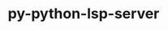 ---
title: "py-python-lsp-server"
layout: cache
categories: [package, develop]
meta: {"versions": ["1.10.0", "1.11.0"], "compilers": ["apple-clang@=15.0.0", "gcc@=10.2.1", "gcc@=10.5.0", "gcc@=13.3.0", "gcc@=7.5.0"], "oss": ["centos7", "rhel8", "ubuntu18.04", "ventura"], "platforms": ["darwin", "linux"], "targets": ["aarch64", "x86_64_v3"], "stacks": ["developer-tools", "developer-tools-aarch64-linux-gnu", "developer-tools-darwin", "developer-tools-manylinux2014", "developer-tools-x86_64_v3-linux-gnu", "root"], "num_specs": 25, "num_specs_by_stack": {"root": 25, "developer-tools-darwin": 1, "developer-tools-manylinux2014": 2, "developer-tools-x86_64_v3-linux-gnu": 9, "developer-tools-aarch64-linux-gnu": 9, "developer-tools": 4}}
spec_details: [{"hash": "jeangywnfdgdd7knraeu5szrh7p5xtiy", "compiler": "apple-clang@=15.0.0", "versions": ["1.10.0"], "os": "ventura", "platform": "darwin", "target": "aarch64", "variants": ["build_system=python_pip"], "stacks": ["root", "developer-tools-darwin"], "size": "-", "tarball": "https://binaries.spack.io/develop/build_cache/darwin-ventura-aarch64/apple-clang-15.0.0/py-python-lsp-server-1.10.0/darwin-ventura-aarch64-apple-clang-15.0.0-py-python-lsp-server-1.10.0-jeangywnfdgdd7knraeu5szrh7p5xtiy.spack"}, {"hash": "7zgapnohmdqr7tqnbcpb7k2luc35gqpn", "compiler": "gcc@=10.2.1", "versions": ["1.10.0"], "os": "centos7", "platform": "linux", "target": "x86_64_v3", "variants": ["build_system=python_pip"], "stacks": ["developer-tools-manylinux2014", "root"], "size": "-", "tarball": "https://binaries.spack.io/develop/build_cache/linux-centos7-x86_64_v3/gcc-10.2.1/py-python-lsp-server-1.10.0/linux-centos7-x86_64_v3-gcc-10.2.1-py-python-lsp-server-1.10.0-7zgapnohmdqr7tqnbcpb7k2luc35gqpn.spack"}, {"hash": "alof6ixfli4dllppoibiji25bkk7tlu5", "compiler": "gcc@=10.2.1", "versions": ["1.10.0"], "os": "centos7", "platform": "linux", "target": "x86_64_v3", "variants": ["build_system=python_pip"], "stacks": ["developer-tools-manylinux2014", "root"], "size": "-", "tarball": "https://binaries.spack.io/develop/build_cache/linux-centos7-x86_64_v3/gcc-10.2.1/py-python-lsp-server-1.10.0/linux-centos7-x86_64_v3-gcc-10.2.1-py-python-lsp-server-1.10.0-alof6ixfli4dllppoibiji25bkk7tlu5.spack"}, {"hash": "enpzhp27goqujuftge5e3ug5lkgphghk", "compiler": "gcc@=10.5.0", "versions": ["1.10.0"], "os": "centos7", "platform": "linux", "target": "x86_64_v3", "variants": ["build_system=python_pip"], "stacks": ["root", "developer-tools-x86_64_v3-linux-gnu"], "size": "-", "tarball": "https://binaries.spack.io/develop/build_cache/linux-centos7-x86_64_v3/gcc-10.5.0/py-python-lsp-server-1.10.0/linux-centos7-x86_64_v3-gcc-10.5.0-py-python-lsp-server-1.10.0-enpzhp27goqujuftge5e3ug5lkgphghk.spack"}, {"hash": "lsi4i6x6gsmfpxj63gd3ft72x4z3rbru", "compiler": "gcc@=10.5.0", "versions": ["1.10.0"], "os": "centos7", "platform": "linux", "target": "x86_64_v3", "variants": ["build_system=python_pip"], "stacks": ["root", "developer-tools-x86_64_v3-linux-gnu"], "size": "-", "tarball": "https://binaries.spack.io/develop/build_cache/linux-centos7-x86_64_v3/gcc-10.5.0/py-python-lsp-server-1.10.0/linux-centos7-x86_64_v3-gcc-10.5.0-py-python-lsp-server-1.10.0-lsi4i6x6gsmfpxj63gd3ft72x4z3rbru.spack"}, {"hash": "lwtsaifd2eh3mni5623nvaokrcgujjts", "compiler": "gcc@=10.5.0", "versions": ["1.10.0"], "os": "centos7", "platform": "linux", "target": "x86_64_v3", "variants": ["build_system=python_pip"], "stacks": ["root", "developer-tools-x86_64_v3-linux-gnu"], "size": "-", "tarball": "https://binaries.spack.io/develop/build_cache/linux-centos7-x86_64_v3/gcc-10.5.0/py-python-lsp-server-1.10.0/linux-centos7-x86_64_v3-gcc-10.5.0-py-python-lsp-server-1.10.0-lwtsaifd2eh3mni5623nvaokrcgujjts.spack"}, {"hash": "3uuff2cihftg44jbshkdodu3dgl2ly5u", "compiler": "gcc@=10.5.0", "versions": ["1.11.0"], "os": "centos7", "platform": "linux", "target": "x86_64_v3", "variants": ["build_system=python_pip"], "stacks": ["root", "developer-tools-x86_64_v3-linux-gnu"], "size": "-", "tarball": "https://binaries.spack.io/develop/build_cache/linux-centos7-x86_64_v3/gcc-10.5.0/py-python-lsp-server-1.11.0/linux-centos7-x86_64_v3-gcc-10.5.0-py-python-lsp-server-1.11.0-3uuff2cihftg44jbshkdodu3dgl2ly5u.spack"}, {"hash": "4pa3lypw6a4li64uqvw7oelmnhhhmcyb", "compiler": "gcc@=10.5.0", "versions": ["1.11.0"], "os": "centos7", "platform": "linux", "target": "x86_64_v3", "variants": ["build_system=python_pip"], "stacks": ["root", "developer-tools-x86_64_v3-linux-gnu"], "size": "-", "tarball": "https://binaries.spack.io/develop/build_cache/linux-centos7-x86_64_v3/gcc-10.5.0/py-python-lsp-server-1.11.0/linux-centos7-x86_64_v3-gcc-10.5.0-py-python-lsp-server-1.11.0-4pa3lypw6a4li64uqvw7oelmnhhhmcyb.spack"}, {"hash": "6dq2k4tolrtyzws7vy4n7xplauscklgo", "compiler": "gcc@=10.5.0", "versions": ["1.11.0"], "os": "centos7", "platform": "linux", "target": "x86_64_v3", "variants": ["build_system=python_pip"], "stacks": ["root", "developer-tools-x86_64_v3-linux-gnu"], "size": "-", "tarball": "https://binaries.spack.io/develop/build_cache/linux-centos7-x86_64_v3/gcc-10.5.0/py-python-lsp-server-1.11.0/linux-centos7-x86_64_v3-gcc-10.5.0-py-python-lsp-server-1.11.0-6dq2k4tolrtyzws7vy4n7xplauscklgo.spack"}, {"hash": "bawhvakw5zwyjii3jzv3xduntwulzndl", "compiler": "gcc@=10.5.0", "versions": ["1.11.0"], "os": "centos7", "platform": "linux", "target": "x86_64_v3", "variants": ["build_system=python_pip"], "stacks": ["root", "developer-tools-x86_64_v3-linux-gnu"], "size": "-", "tarball": "https://binaries.spack.io/develop/build_cache/linux-centos7-x86_64_v3/gcc-10.5.0/py-python-lsp-server-1.11.0/linux-centos7-x86_64_v3-gcc-10.5.0-py-python-lsp-server-1.11.0-bawhvakw5zwyjii3jzv3xduntwulzndl.spack"}, {"hash": "r4w3wuqanmmxltzmojutloeagrhmfja2", "compiler": "gcc@=10.5.0", "versions": ["1.11.0"], "os": "centos7", "platform": "linux", "target": "x86_64_v3", "variants": ["build_system=python_pip"], "stacks": ["root", "developer-tools-x86_64_v3-linux-gnu"], "size": "-", "tarball": "https://binaries.spack.io/develop/build_cache/linux-centos7-x86_64_v3/gcc-10.5.0/py-python-lsp-server-1.11.0/linux-centos7-x86_64_v3-gcc-10.5.0-py-python-lsp-server-1.11.0-r4w3wuqanmmxltzmojutloeagrhmfja2.spack"}, {"hash": "wt635eixbajcbtmbm2uuoi2p4qkmihij", "compiler": "gcc@=10.5.0", "versions": ["1.11.0"], "os": "centos7", "platform": "linux", "target": "x86_64_v3", "variants": ["build_system=python_pip"], "stacks": ["root", "developer-tools-x86_64_v3-linux-gnu"], "size": "-", "tarball": "https://binaries.spack.io/develop/build_cache/linux-centos7-x86_64_v3/gcc-10.5.0/py-python-lsp-server-1.11.0/linux-centos7-x86_64_v3-gcc-10.5.0-py-python-lsp-server-1.11.0-wt635eixbajcbtmbm2uuoi2p4qkmihij.spack"}, {"hash": "b4phokek3tzmszb646c4s3up3vlepohs", "compiler": "gcc@=13.3.0", "versions": ["1.10.0"], "os": "rhel8", "platform": "linux", "target": "aarch64", "variants": ["build_system=python_pip"], "stacks": ["root", "developer-tools-aarch64-linux-gnu"], "size": "-", "tarball": "https://binaries.spack.io/develop/build_cache/linux-rhel8-aarch64/gcc-13.3.0/py-python-lsp-server-1.10.0/linux-rhel8-aarch64-gcc-13.3.0-py-python-lsp-server-1.10.0-b4phokek3tzmszb646c4s3up3vlepohs.spack"}, {"hash": "heyvqig6qssa6dmez7dsmr2dev5rtgmp", "compiler": "gcc@=13.3.0", "versions": ["1.10.0"], "os": "rhel8", "platform": "linux", "target": "aarch64", "variants": ["build_system=python_pip"], "stacks": ["root", "developer-tools-aarch64-linux-gnu"], "size": "-", "tarball": "https://binaries.spack.io/develop/build_cache/linux-rhel8-aarch64/gcc-13.3.0/py-python-lsp-server-1.10.0/linux-rhel8-aarch64-gcc-13.3.0-py-python-lsp-server-1.10.0-heyvqig6qssa6dmez7dsmr2dev5rtgmp.spack"}, {"hash": "qg5l75n6gpi4kzcfh5y4vj2lcpetch2i", "compiler": "gcc@=13.3.0", "versions": ["1.10.0"], "os": "rhel8", "platform": "linux", "target": "aarch64", "variants": ["build_system=python_pip"], "stacks": ["root", "developer-tools-aarch64-linux-gnu"], "size": "-", "tarball": "https://binaries.spack.io/develop/build_cache/linux-rhel8-aarch64/gcc-13.3.0/py-python-lsp-server-1.10.0/linux-rhel8-aarch64-gcc-13.3.0-py-python-lsp-server-1.10.0-qg5l75n6gpi4kzcfh5y4vj2lcpetch2i.spack"}, {"hash": "2ienv6qkmslvc5x6jxvefvssljlgr3ei", "compiler": "gcc@=13.3.0", "versions": ["1.11.0"], "os": "rhel8", "platform": "linux", "target": "aarch64", "variants": ["build_system=python_pip"], "stacks": ["root", "developer-tools-aarch64-linux-gnu"], "size": "-", "tarball": "https://binaries.spack.io/develop/build_cache/linux-rhel8-aarch64/gcc-13.3.0/py-python-lsp-server-1.11.0/linux-rhel8-aarch64-gcc-13.3.0-py-python-lsp-server-1.11.0-2ienv6qkmslvc5x6jxvefvssljlgr3ei.spack"}, {"hash": "3qyzdpuqtk255y5pwztigxq7ne2knfsx", "compiler": "gcc@=13.3.0", "versions": ["1.11.0"], "os": "rhel8", "platform": "linux", "target": "aarch64", "variants": ["build_system=python_pip"], "stacks": ["root", "developer-tools-aarch64-linux-gnu"], "size": "-", "tarball": "https://binaries.spack.io/develop/build_cache/linux-rhel8-aarch64/gcc-13.3.0/py-python-lsp-server-1.11.0/linux-rhel8-aarch64-gcc-13.3.0-py-python-lsp-server-1.11.0-3qyzdpuqtk255y5pwztigxq7ne2knfsx.spack"}, {"hash": "3sevci42533vz6xkrnandmjlimkivw3r", "compiler": "gcc@=13.3.0", "versions": ["1.11.0"], "os": "rhel8", "platform": "linux", "target": "aarch64", "variants": ["build_system=python_pip"], "stacks": ["root", "developer-tools-aarch64-linux-gnu"], "size": "-", "tarball": "https://binaries.spack.io/develop/build_cache/linux-rhel8-aarch64/gcc-13.3.0/py-python-lsp-server-1.11.0/linux-rhel8-aarch64-gcc-13.3.0-py-python-lsp-server-1.11.0-3sevci42533vz6xkrnandmjlimkivw3r.spack"}, {"hash": "6meavvb3uehkiyosr6fms3pa6f7bhj4u", "compiler": "gcc@=13.3.0", "versions": ["1.11.0"], "os": "rhel8", "platform": "linux", "target": "aarch64", "variants": ["build_system=python_pip"], "stacks": ["root", "developer-tools-aarch64-linux-gnu"], "size": "-", "tarball": "https://binaries.spack.io/develop/build_cache/linux-rhel8-aarch64/gcc-13.3.0/py-python-lsp-server-1.11.0/linux-rhel8-aarch64-gcc-13.3.0-py-python-lsp-server-1.11.0-6meavvb3uehkiyosr6fms3pa6f7bhj4u.spack"}, {"hash": "ets54amauppgkxbc4wizxnrtjrk4gdk5", "compiler": "gcc@=13.3.0", "versions": ["1.11.0"], "os": "rhel8", "platform": "linux", "target": "aarch64", "variants": ["build_system=python_pip"], "stacks": ["root", "developer-tools-aarch64-linux-gnu"], "size": "-", "tarball": "https://binaries.spack.io/develop/build_cache/linux-rhel8-aarch64/gcc-13.3.0/py-python-lsp-server-1.11.0/linux-rhel8-aarch64-gcc-13.3.0-py-python-lsp-server-1.11.0-ets54amauppgkxbc4wizxnrtjrk4gdk5.spack"}, {"hash": "iz4w3bnqwmds6rs6a3dsd33yaz7d4oxe", "compiler": "gcc@=13.3.0", "versions": ["1.11.0"], "os": "rhel8", "platform": "linux", "target": "aarch64", "variants": ["build_system=python_pip"], "stacks": ["root", "developer-tools-aarch64-linux-gnu"], "size": "-", "tarball": "https://binaries.spack.io/develop/build_cache/linux-rhel8-aarch64/gcc-13.3.0/py-python-lsp-server-1.11.0/linux-rhel8-aarch64-gcc-13.3.0-py-python-lsp-server-1.11.0-iz4w3bnqwmds6rs6a3dsd33yaz7d4oxe.spack"}, {"hash": "6ose57dnafzolps5leg4ctzgp66ry3yg", "compiler": "gcc@=7.5.0", "versions": ["1.10.0"], "os": "ubuntu18.04", "platform": "linux", "target": "x86_64_v3", "variants": ["build_system=python_pip"], "stacks": ["root", "developer-tools"], "size": "-", "tarball": "https://binaries.spack.io/develop/build_cache/linux-ubuntu18.04-x86_64_v3/gcc-7.5.0/py-python-lsp-server-1.10.0/linux-ubuntu18.04-x86_64_v3-gcc-7.5.0-py-python-lsp-server-1.10.0-6ose57dnafzolps5leg4ctzgp66ry3yg.spack"}, {"hash": "hja7zymbmtfkxzqwfcbdllg3hztpodlc", "compiler": "gcc@=7.5.0", "versions": ["1.10.0"], "os": "ubuntu18.04", "platform": "linux", "target": "x86_64_v3", "variants": ["build_system=python_pip"], "stacks": ["root", "developer-tools"], "size": "-", "tarball": "https://binaries.spack.io/develop/build_cache/linux-ubuntu18.04-x86_64_v3/gcc-7.5.0/py-python-lsp-server-1.10.0/linux-ubuntu18.04-x86_64_v3-gcc-7.5.0-py-python-lsp-server-1.10.0-hja7zymbmtfkxzqwfcbdllg3hztpodlc.spack"}, {"hash": "ig7zmrfiy2ap56gtvpfalu7dzzb2jbat", "compiler": "gcc@=7.5.0", "versions": ["1.10.0"], "os": "ubuntu18.04", "platform": "linux", "target": "x86_64_v3", "variants": ["build_system=python_pip"], "stacks": ["root", "developer-tools"], "size": "-", "tarball": "https://binaries.spack.io/develop/build_cache/linux-ubuntu18.04-x86_64_v3/gcc-7.5.0/py-python-lsp-server-1.10.0/linux-ubuntu18.04-x86_64_v3-gcc-7.5.0-py-python-lsp-server-1.10.0-ig7zmrfiy2ap56gtvpfalu7dzzb2jbat.spack"}, {"hash": "vuiazbo3buuprwcb6r5rmxjmxzf724if", "compiler": "gcc@=7.5.0", "versions": ["1.10.0"], "os": "ubuntu18.04", "platform": "linux", "target": "x86_64_v3", "variants": ["build_system=python_pip"], "stacks": ["root", "developer-tools"], "size": "-", "tarball": "https://binaries.spack.io/develop/build_cache/linux-ubuntu18.04-x86_64_v3/gcc-7.5.0/py-python-lsp-server-1.10.0/linux-ubuntu18.04-x86_64_v3-gcc-7.5.0-py-python-lsp-server-1.10.0-vuiazbo3buuprwcb6r5rmxjmxzf724if.spack"}]
---